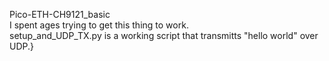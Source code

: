 Pico-ETH-CH9121_basic\
I spent ages trying to get this thing to work.\
setup_and_UDP_TX.py is a working script that transmitts "hello world" over UDP.}

